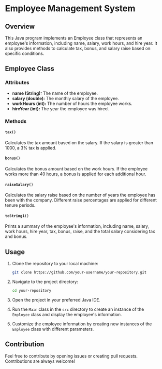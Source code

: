 # Employee Management System

## Overview
This Java program implements an Employee class that represents an employee's information, including name, salary, work hours, and hire year. It also provides methods to calculate tax, bonus, and salary raise based on specific conditions.

## Employee Class
### Attributes
- **name (String):** The name of the employee.
- **salary (double):** The monthly salary of the employee.
- **workHours (int):** The number of hours the employee works.
- **hireYear (int):** The year the employee was hired.

### Methods
#### `tax()`
Calculates the tax amount based on the salary. If the salary is greater than 1000, a 3% tax is applied.

#### `bonus()`
Calculates the bonus amount based on the work hours. If the employee works more than 40 hours, a bonus is applied for each additional hour.

#### `raiseSalary()`
Calculates the salary raise based on the number of years the employee has been with the company. Different raise percentages are applied for different tenure periods.

#### `toString1()`
Prints a summary of the employee's information, including name, salary, work hours, hire year, tax, bonus, raise, and the total salary considering tax and bonus.

## Usage
1. Clone the repository to your local machine:
    ```bash
    git clone https://github.com/your-username/your-repository.git
    ```

2. Navigate to the project directory:
    ```bash
    cd your-repository
    ```

3. Open the project in your preferred Java IDE.

4. Run the `Main` class in the `src` directory to create an instance of the `Employee` class and display the employee's information.

5. Customize the employee information by creating new instances of the `Employee` class with different parameters.

## Contribution
Feel free to contribute by opening issues or creating pull requests. Contributions are always welcome!
